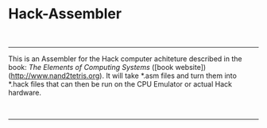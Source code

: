 # Hack-Assembler

<br />

---

This is an Assembler for the Hack computer achiteture described in the book: *The Elements of Computing Systems* ([book website])(http://www.nand2tetris.org). It will take *.asm files and turn them into *.hack files that can then be run on the CPU Emulator or actual Hack hardware.

<br />

---

